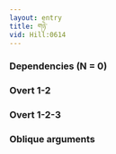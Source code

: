 ```yaml
---
layout: entry
title: གཉེ་
vid: Hill:0614
---
```

### Dependencies (N = 0)


### Overt 1-2


### Overt 1-2-3


### Oblique arguments
